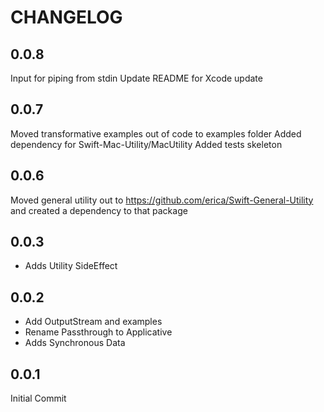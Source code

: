 # CHANGELOG

## 0.0.8
Input for piping from stdin
Update README for Xcode update

## 0.0.7
Moved transformative examples out of code to examples folder
Added dependency for Swift-Mac-Utility/MacUtility
Added tests skeleton

## 0.0.6

Moved general utility out to https://github.com/erica/Swift-General-Utility and created a dependency to that package

## 0.0.3

* Adds Utility SideEffect

## 0.0.2

* Add OutputStream and examples
* Rename Passthrough to Applicative
* Adds Synchronous Data

## 0.0.1

Initial Commit

